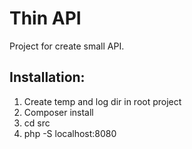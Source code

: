 # Thin API

Project for create small API.

## Installation:
1) Create temp and log dir in root project
2) Composer install
3) cd src
4) php -S localhost:8080
